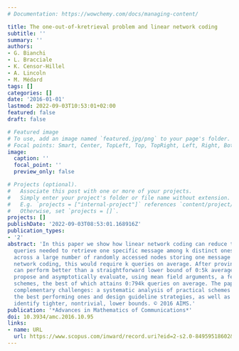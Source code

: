 ```yaml
---
# Documentation: https://wowchemy.com/docs/managing-content/

title: The one-out-of-kretrieval problem and linear network coding
subtitle: ''
summary: ''
authors:
- G. Bianchi
- L. Bracciale
- K. Censor-Hillel
- A. Lincoln
- M. Médard
tags: []
categories: []
date: '2016-01-01'
lastmod: 2022-09-03T10:53:01+02:00
featured: false
draft: false

# Featured image
# To use, add an image named `featured.jpg/png` to your page's folder.
# Focal points: Smart, Center, TopLeft, Top, TopRight, Left, Right, BottomLeft, Bottom, BottomRight.
image:
  caption: ''
  focal_point: ''
  preview_only: false

# Projects (optional).
#   Associate this post with one or more of your projects.
#   Simply enter your project's folder or file name without extension.
#   E.g. `projects = ["internal-project"]` references `content/project/deep-learning/index.md`.
#   Otherwise, set `projects = []`.
projects: []
publishDate: '2022-09-03T08:53:01.168916Z'
publication_types:
- '2'
abstract: 'In this paper we show how linear network coding can reduce the number of
  queries needed to retrieve one specific message among k distinct ones replicated
  across a large number of randomly accessed nodes storing one message each. Without
  network coding, this would require k queries on average. After proving that no scheme
  can perform better than a straightforward lower bound of 0:5k average queries, we
  propose and asymptotically evaluate, using mean field arguments, a few example practical
  schemes, the best of which attains 0:794k queries on average. The paper opens two
  complementary challenges: a systematic analysis of practical schemes so as to identify
  the best performing ones and design guideline strategies, as well as the need to
  identify tighter, nontrivial, lower bounds. © 2016 AIMS.'
publication: '*Advances in Mathematics of Communications*'
doi: 10.3934/amc.2016.10.95
links:
- name: URL
  url: https://www.scopus.com/inward/record.uri?eid=2-s2.0-84959518602&doi=10.3934%2famc.2016.10.95&partnerID=40&md5=193fe3eaecb86ab7a005758c6a0bd9da
---
```

